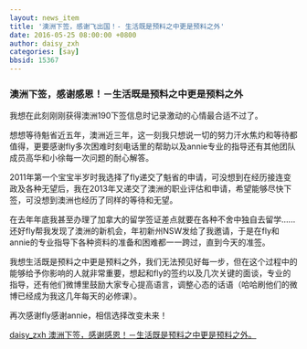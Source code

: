 ```yaml
---
layout: news_item
title: '澳洲下签，感谢飞出国！- 生活既是预料之中更是预料之外'
date: 2016-05-25 08:00:00 +0800
author: daisy_zxh
categories: [say]
bbsid: 15367
---
```


### 澳洲下签，感谢感恩！－生活既是预料之中更是预料之外

我想在此刻刚刚获得澳洲190下签信息时记录激动的心情最合适不过了。

想想等待魁省近五年，澳洲近三年，这一刻我只想说一切的努力汗水焦灼和等待都值得，更要感谢fly多次困难时刻电话里的帮助以及annie专业的指导还有其他团队成员高华和小徐每一次问题的耐心解答。

2011年第一个宝宝半岁时我选择了fly递交了魁省的申请，可没想到在经历接连变政及各种无望后，我在2013年又递交了澳洲的职业评估和申请，希望能够尽快下签，可没想到澳洲也经历了同样的等待和无望。

在去年年底我甚至办理了加拿大的留学签证差点就要在各种不舍中独自去留学......还好fly帮我发现了澳洲的新机会，年初新州NSW发给了我邀请，于是在fly和annie的专业指导下各种资料的准备和困难都一一跨过，直到今天的准签。

我想生活既是预料之中更是预料之外，我们无法预见好每一步，但在这个过程中的能够给予你影响的人就非常重要，想起和fly的签约以及几次关键的面谈，专业的指导，还有他们微博里鼓励大家专心提高语言，调整心态的话语（哈哈刷他们的微博已经成为我这几年每天的必修课）。

再次感谢fly感谢annie，相信选择改变未来！

[daisy_zxh 澳洲下签，感谢感恩！－生活既是预料之中更是预料之外。](https://bbs.fcgvisa.com/t/topic/15367)
